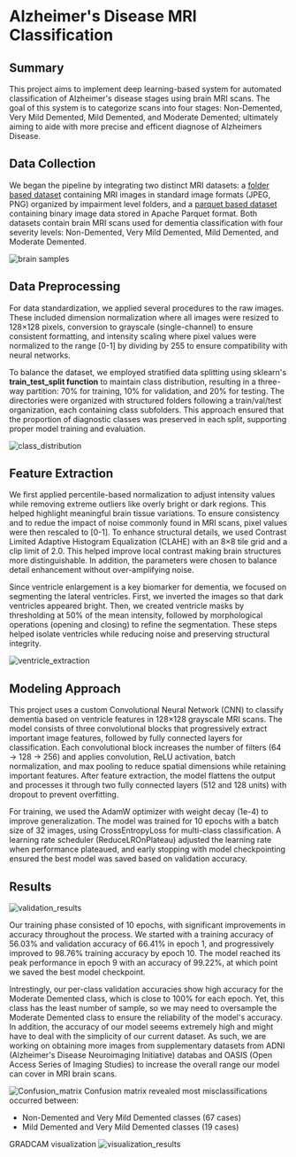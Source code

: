 # Alzheimer's Disease MRI Classification

## Summary 

This project aims to implement deep learning-based system for automated classification of Alzheimer's disease stages using brain MRI scans. The goal of this system is to categorize scans into four stages: Non-Demented, Very Mild Demented, Mild Demented, and Moderate Demented; ultimately aiming to aide with more precise and efficent diagnose of Alzheimers Disease.

## Data Collection

We began the pipeline by integrating two distinct MRI datasets: a [folder based dataset](https://www.kaggle.com/datasets/lukechugh/best-alzheimer-mri-dataset-99-accuracy/data) containing MRI images in standard image formats (JPEG, PNG) organized by impairment level folders, and a [parquet based dataset](https://www.kaggle.com/datasets/borhanitrash/alzheimer-mri-disease-classification-dataset/data) containing binary image data stored in Apache Parquet format. Both datasets contain brain MRI scans used for dementia classification with four severity levels: Non-Demented, Very Mild Demented, Mild Demented, and Moderate Demented. 

![brain samples](images/brain_samples.png)

## Data Preprocessing

For data standardization, we applied several procedures to the raw images. These included dimension normalization where all images were resized to 128×128 pixels, conversion to grayscale (single-channel) to ensure consistent formatting, and intensity scaling where pixel values were normalized to the range [0-1] by dividing by 255 to ensure compatibility with neural networks.

To balance the dataset, we employed stratified data splitting using sklearn's **train_test_split function** to maintain class distribution, resulting in a three-way partition: 70% for training, 10% for validation, and 20% for testing. The directories were organized with structured folders following a train/val/test organization, each containing class subfolders. This approach ensured that the proportion of diagnostic classes was preserved in each split, supporting proper model training and evaluation.

![class_distribution](images/class_distribution.png)

## Feature Extraction

We first applied percentile-based normalization to adjust intensity values while removing extreme outliers like overly bright or dark regions. This helped highlight meaningful brain tissue variations. To ensure consistency and to redue the impact of noise commonly found in MRI scans, pixel values were then rescaled to [0-1]. To enhance structural details, we used Contrast Limited Adaptive Histogram Equalization (CLAHE) with an 8×8 tile grid and a clip limit of 2.0. This helped improve local contrast making brain structures more distinguishable. In addition, the parameters were chosen to balance detail enhancement without over-amplifying noise.

Since ventricle enlargement is a key biomarker for dementia, we focused on segmenting the lateral ventricles. First, we inverted the images so that dark ventricles appeared bright. Then, we created ventricle masks by thresholding at 50% of the mean intensity, followed by morphological operations (opening and closing) to refine the segmentation. These steps helped isolate ventricles while reducing noise and preserving structural integrity.

![ventricle_extraction](images/feature_extraction.png)

## Modeling Approach

This project uses a custom Convolutional Neural Network (CNN) to classify dementia based on ventricle features in 128×128 grayscale MRI scans. The model consists of three convolutional blocks that progressively extract important image features, followed by fully connected layers for classification. Each convolutional block increases the number of filters (64 → 128 → 256) and applies convolution, ReLU activation, batch normalization, and max pooling to reduce spatial dimensions while retaining important features. After feature extraction, the model flattens the output and processes it through two fully connected layers (512 and 128 units) with dropout to prevent overfitting.

For training, we used the AdamW optimizer with weight decay (1e-4) to improve generalization. The model was trained for 10 epochs with a batch size of 32 images, using CrossEntropyLoss for multi-class classification. A learning rate scheduler (ReduceLROnPlateau) adjusted the learning rate when performance plateaued, and early stopping with model checkpointing ensured the best model was saved based on validation accuracy.

## Results

![validation_results](images/training_curves.png)

Our training phase consisted of 10 epochs, with significant improvements in accuracy throughout the process. We started with a training accuracy of 56.03% and validation accuracy of 66.41% in epoch 1, and progressively improved to 98.76% training accuracy by epoch 10. The model reached its peak performance in epoch 9 with an accuracy of 99.22%, at which point we saved the best model checkpoint.

Intrestingly, our per-class validation accuracies show high accuracy for the Moderate Demented class, which is close to 100% for each epoch. Yet, this class has the least number of sample, so we may need to oversample the Moderate Demented class to ensure the reliability of the model's accuracy. In addition, the accuracy of our model seeems extremely high and might have to deal with the simplicity of our current dataset. As such, we are working on obtaining more images from supplementary datasets from ADNI (Alzheimer's Disease Neuroimaging Initiative) databas and OASIS (Open Access Series of Imaging Studies) to increase the overall range our model can cover in MRI brain scans.

![Confusion_matrix](images/confusion_matrix.png)
Confusion matrix revealed most misclassifications occurred between:
- Non-Demented and Very Mild Demented classes (67 cases)
- Mild Demented and Very Mild Demented classes (19 cases)

GRADCAM visualization
![visualization_results](images/GradCAM.png)
